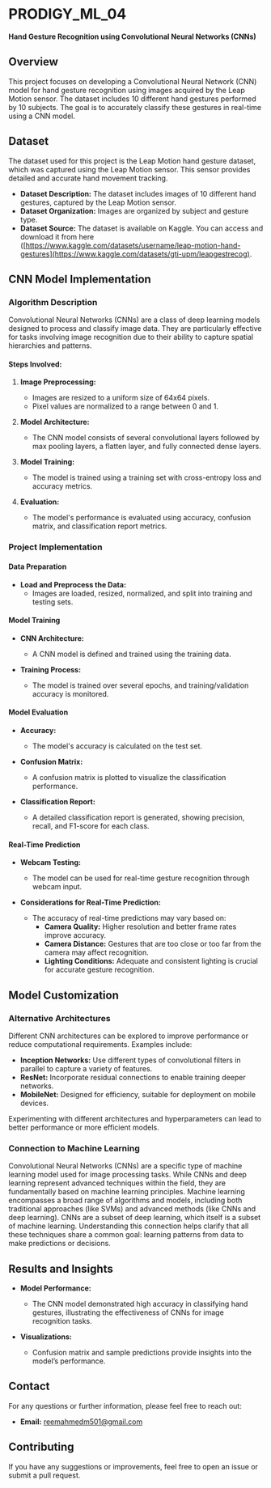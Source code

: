 # PRODIGY_ML_04  
**Hand Gesture Recognition using Convolutional Neural Networks (CNNs)**

## Overview

This project focuses on developing a Convolutional Neural Network (CNN) model for hand gesture recognition using images acquired by the Leap Motion sensor. The dataset includes 10 different hand gestures performed by 10 subjects. The goal is to accurately classify these gestures in real-time using a CNN model.

## Dataset

The dataset used for this project is the Leap Motion hand gesture dataset, which was captured using the Leap Motion sensor. This sensor provides detailed and accurate hand movement tracking.

- **Dataset Description:** The dataset includes images of 10 different hand gestures, captured by the Leap Motion sensor.
- **Dataset Organization:** Images are organized by subject and gesture type.
- **Dataset Source:** The dataset is available on Kaggle. You can access and download it from here ([https://www.kaggle.com/datasets/username/leap-motion-hand-gestures](https://www.kaggle.com/datasets/gti-upm/leapgestrecog).

## CNN Model Implementation

### Algorithm Description

Convolutional Neural Networks (CNNs) are a class of deep learning models designed to process and classify image data. They are particularly effective for tasks involving image recognition due to their ability to capture spatial hierarchies and patterns.

#### Steps Involved:

1. **Image Preprocessing:**
    - Images are resized to a uniform size of 64x64 pixels.
    - Pixel values are normalized to a range between 0 and 1.

2. **Model Architecture:**
    - The CNN model consists of several convolutional layers followed by max pooling layers, a flatten layer, and fully connected dense layers.

3. **Model Training:**
    - The model is trained using a training set with cross-entropy loss and accuracy metrics.

4. **Evaluation:**
    - The model's performance is evaluated using accuracy, confusion matrix, and classification report metrics.

### Project Implementation

#### Data Preparation

- **Load and Preprocess the Data:**
    - Images are loaded, resized, normalized, and split into training and testing sets.

#### Model Training

- **CNN Architecture:**
    - A CNN model is defined and trained using the training data.

- **Training Process:**
    - The model is trained over several epochs, and training/validation accuracy is monitored.

#### Model Evaluation

- **Accuracy:**
    - The model's accuracy is calculated on the test set.

- **Confusion Matrix:**
    - A confusion matrix is plotted to visualize the classification performance.

- **Classification Report:**
    - A detailed classification report is generated, showing precision, recall, and F1-score for each class.

#### Real-Time Prediction

- **Webcam Testing:**
    - The model can be used for real-time gesture recognition through webcam input.

- **Considerations for Real-Time Prediction:**
    - The accuracy of real-time predictions may vary based on:
        - **Camera Quality:** Higher resolution and better frame rates improve accuracy.
        - **Camera Distance:** Gestures that are too close or too far from the camera may affect recognition.
        - **Lighting Conditions:** Adequate and consistent lighting is crucial for accurate gesture recognition.

## Model Customization

### Alternative Architectures

Different CNN architectures can be explored to improve performance or reduce computational requirements. Examples include:

- **Inception Networks:** Use different types of convolutional filters in parallel to capture a variety of features.
- **ResNet:** Incorporate residual connections to enable training deeper networks.
- **MobileNet:** Designed for efficiency, suitable for deployment on mobile devices.

Experimenting with different architectures and hyperparameters can lead to better performance or more efficient models.

### Connection to Machine Learning

Convolutional Neural Networks (CNNs) are a specific type of machine learning model used for image processing tasks. While CNNs and deep learning represent advanced techniques within the field, they are fundamentally based on machine learning principles. Machine learning encompasses a broad range of algorithms and models, including both traditional approaches (like SVMs) and advanced methods (like CNNs and deep learning). CNNs are a subset of deep learning, which itself is a subset of machine learning. Understanding this connection helps clarify that all these techniques share a common goal: learning patterns from data to make predictions or decisions.

## Results and Insights

- **Model Performance:**
    - The CNN model demonstrated high accuracy in classifying hand gestures, illustrating the effectiveness of CNNs for image recognition tasks.

- **Visualizations:**
    - Confusion matrix and sample predictions provide insights into the model’s performance.

## Contact

For any questions or further information, please feel free to reach out:

- **Email:** reemahmedm501@gmail.com

## Contributing

If you have any suggestions or improvements, feel free to open an issue or submit a pull request.


